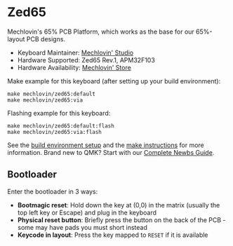 # Zed65

Mechlovin's 65% PCB Platform, which works as the base for our 65%-layout PCB designs. 

* Keyboard Maintainer: [Mechlovin' Studio](https://github.com/mechlovin)
* Hardware Supported: Zed65 Rev.1, APM32F103
* Hardware Availability: [Mechlovin' Store](https://mechlovin.studio/)

Make example for this keyboard (after setting up your build environment):

    make mechlovin/zed65:default
    make mechlovin/zed65:via

Flashing example for this keyboard:

    make mechlovin/zed65:default:flash
    make mechlovin/zed65:via:flash

See the [build environment setup](https://docs.qmk.fm/#/getting_started_build_tools) and the [make instructions](https://docs.qmk.fm/#/getting_started_make_guide) for more information. Brand new to QMK? Start with our [Complete Newbs Guide](https://docs.qmk.fm/#/newbs).

## Bootloader

Enter the bootloader in 3 ways:

* **Bootmagic reset**: Hold down the key at (0,0) in the matrix (usually the top left key or Escape) and plug in the keyboard
* **Physical reset button**: Briefly press the button on the back of the PCB - some may have pads you must short instead
* **Keycode in layout**: Press the key mapped to `RESET` if it is available
